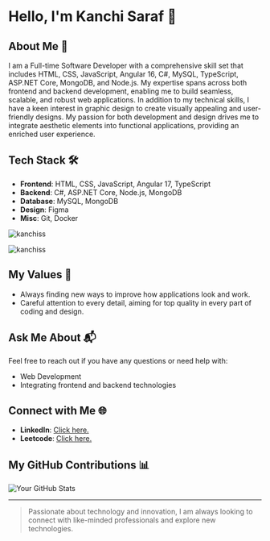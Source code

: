 # Hello, I'm Kanchi Saraf 👋

## About Me 🚀
I am a Full-time Software Developer with a comprehensive skill set that includes HTML, CSS, JavaScript, Angular 16, C#, MySQL, TypeScript, ASP.NET Core, MongoDB, and Node.js. My expertise spans across both frontend and backend development, enabling me to build seamless, scalable, and robust web applications. In addition to my technical skills, I have a keen interest in graphic design to create visually appealing and user-friendly designs. My passion for both development and design drives me to integrate aesthetic elements into functional applications, providing an enriched user experience.

## Tech Stack 🛠️
- **Frontend**: HTML, CSS, JavaScript, Angular 17, TypeScript
- **Backend**: C#, ASP.NET Core, Node.js, MongoDB
- **Database**: MySQL, MongoDB
- **Design**: Figma
- **Misc**: Git, Docker

<p align="left"> <img src="https://komarev.com/ghpvc/?username=kanchiss&label=Profile%20views&color=0e75b6&style=flat" alt="kanchiss" /> </p>
<p align="left"> <img src="https://img.shields.io/github/followers/kanchiss?label=follow&style=social" alt="kanchiss" /> </p>

## My Values 🔖
- Always finding new ways to improve how applications look and work.
- Careful attention to every detail, aiming for top quality in every part of coding and design.

## Ask Me About 📬
Feel free to reach out if you have any questions or need help with:
- Web Development
- Integrating frontend and backend technologies

## Connect with Me 🌐
- **LinkedIn**: [Click here.](https://linkedin.com/in/kanchi-s)
- **Leetcode**: [Click here.](https://leetcode.com/kanchisaraf/)

## My GitHub Contributions 📊
![Your GitHub Stats](https://github-readme-stats.vercel.app/api?username=kanchiss&show_icons=true&hide=contribs,prs)

---

> Passionate about technology and innovation, I am always looking to connect with like-minded professionals and explore new technologies.

